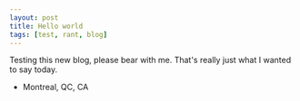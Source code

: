 ```yaml
---
layout: post
title: Hello world
tags: [test, rant, blog]
---
```


Testing this new blog, please bear with me. That's really just what I wanted to
say today.

- Montreal, QC, CA
